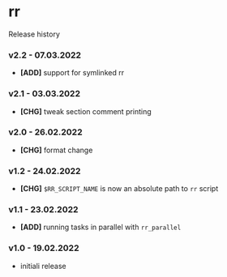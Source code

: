# rr

Release history

### v2.2 - 07.03.2022

- **[ADD]** support for symlinked rr

### v2.1 - 03.03.2022

- **[CHG]** tweak section comment printing

### v2.0 - 26.02.2022

- **[CHG]** format change

### v1.2 - 24.02.2022

- **[CHG]** `$RR_SCRIPT_NAME` is now an absolute path to `rr` script

### v1.1 - 23.02.2022

- **[ADD]** running tasks in parallel with `rr_parallel`

### v1.0 - 19.02.2022

- initiali release
